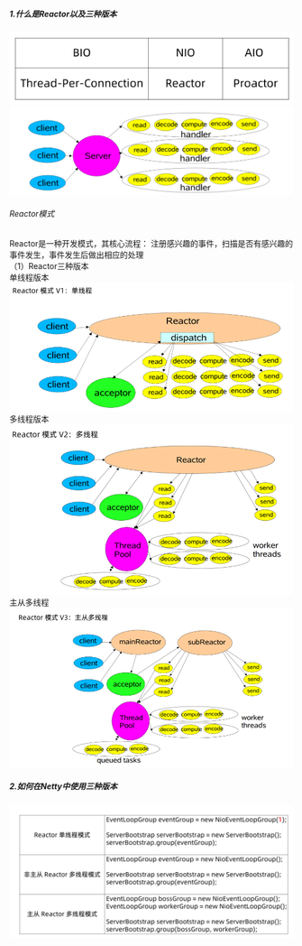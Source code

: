 ##### 1.什么是Reactor以及三种版本

![avatar](/netty/png/001.png)
<br>
![avatar](/netty/png/002.png)

###### Reactor模式
Reactor是一种开发模式，其核心流程：
注册感兴趣的事件，扫描是否有感兴趣的事件发生，事件发生后做出相应的处理<br>
（1）Reactor三种版本<br>
单线程版本<br>
![avatar](/netty/png/003.png)<br>
多线程版本<br>
![avatar](/netty/png/004.png)<br>
主从多线程<br>
![avatar](/netty/png/005.png)<br>

##### 2.如何在Netty中使用三种版本
![avatar](/netty/png/006.png)<br>

